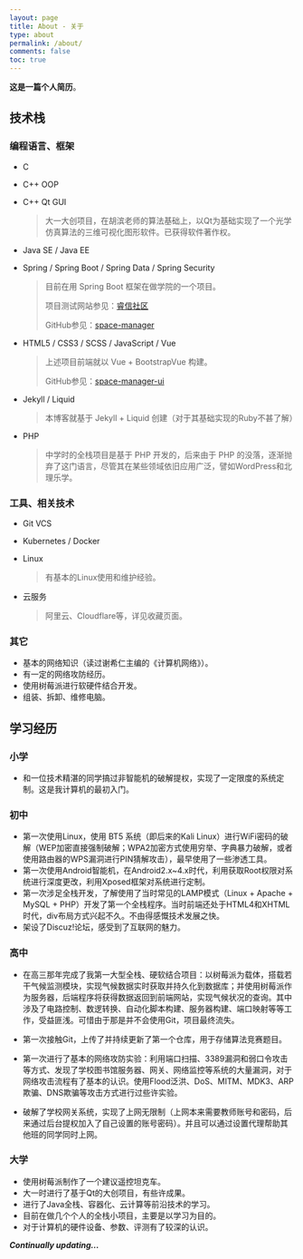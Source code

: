 ```yaml
---
layout: page
title: About - 关于
type: about
permalink: /about/
comments: false
toc: true
---
```


**这是一篇个人简历**。

## 技术栈

### 编程语言、框架

- C

- C++ OOP

- C++ Qt GUI

  > 大一大创项目，在胡滨老师的算法基础上，以Qt为基础实现了一个光学仿真算法的三维可视化图形软件。已获得软件著作权。

- Java SE / Java EE

- Spring / Spring Boot / Spring Data / Spring Security

  > 目前在用 Spring Boot 框架在做学院的一个项目。
  >
  > 项目测试网站参见：[睿信社区](http://ruixincommunity.cn/#/home)
  >
  > GitHub参见：[space-manager](https://github.com/Hyperzsb/space-manager)

- HTML5 / CSS3 / SCSS / JavaScript / Vue

  > 上述项目前端就以 Vue + BootstrapVue 构建。
  >
  > GitHub参见：[space-manager-ui](https://github.com/Hyperzsb/space-manager-ui)

- Jekyll / Liquid

  > 本博客就基于 Jekyll + Liquid 创建（对于其基础实现的Ruby不甚了解）

- PHP

  > 中学时的全栈项目是基于 PHP 开发的，后来由于 PHP 的没落，逐渐抛弃了这门语言，尽管其在某些领域依旧应用广泛，譬如WordPress和北理乐学。

### 工具、相关技术

- Git VCS

- Kubernetes / Docker

- Linux

  > 有基本的Linux使用和维护经验。

- 云服务

  > 阿里云、Cloudflare等，详见收藏页面。

### 其它

- 基本的网络知识（读过谢希仁主编的《计算机网络》）。
- 有一定的网络攻防经历。
- 使用树莓派进行软硬件结合开发。
- 组装、拆卸、维修电脑。

## 学习经历

### 小学

- 和一位技术精湛的同学搞过非智能机的破解提权，实现了一定限度的系统定制。这是我计算机的最初入门。

### 初中

- 第一次使用Linux，使用 BT5 系统（即后来的Kali Linux）进行WiFi密码的破解（WEP加密直接强制破解；WPA2加密方式使用穷举、字典暴力破解，或者使用路由器的WPS漏洞进行PIN猜解攻击），最早使用了一些渗透工具。
- 第一次使用Android智能机，在Android2.x~4.x时代，利用获取Root权限对系统进行深度更改，利用Xposed框架对系统进行定制。
- 第一次涉足全栈开发，了解使用了当时常见的LAMP模式（Linux + Apache + MySQL + PHP）开发了第一个全栈程序。当时前端还处于HTML4和XHTML时代，div布局方式兴起不久。不由得感慨技术发展之快。
- 架设了Discuz!论坛，感受到了互联网的魅力。

### 高中

- 在高三那年完成了我第一大型全栈、硬软结合项目：以树莓派为载体，搭载若干气候监测模块，实现气候数据实时获取并持久化到数据库；并使用树莓派作为服务器，后端程序将获得数据返回到前端网站，实现气候状况的查询。其中涉及了电路控制、数逻转换、自动化脚本构建、服务器构建、端口映射等等工作，受益匪浅。可惜由于那是并不会使用Git，项目最终流失。

- 第一次接触Git，上传了并持续更新了第一个仓库，用于存储算法竞赛题目。
- 第一次进行了基本的网络攻防实验：利用端口扫描、3389漏洞和弱口令攻击等方式、发现了学校图书馆服务器、网关、网络监控等系统的大量漏洞，对于网络攻击流程有了基本的认识。使用Flood泛洪、DoS、MITM、MDK3、ARP欺骗、DNS欺骗等攻击方式进行过些许实验。
- 破解了学校网关系统，实现了上网无限制（上网本来需要教师账号和密码，后来通过后台提权加入了自己设置的账号密码）。并且可以通过设置代理帮助其他班的同学同时上网。

### 大学

- 使用树莓派制作了一个建议遥控坦克车。
- 大一时进行了基于Qt的大创项目，有些许成果。
- 进行了Java全栈、容器化、云计算等前沿技术的学习。
- 目前在做几个个人的全栈小项目，主要是以学习为目的。
- 对于计算机的硬件设备、参数、评测有了较深的认识。

***Continually updating...***